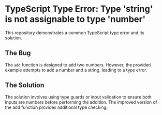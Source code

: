 # TypeScript Type Error: Type 'string' is not assignable to type 'number'

This repository demonstrates a common TypeScript type error and its solution.

## The Bug

The `add` function is designed to add two numbers. However, the provided example attempts to add a number and a string, leading to a type error.

## The Solution

The solution involves using type guards or input validation to ensure both inputs are numbers before performing the addition. The improved version of the add function provides additional type checking.